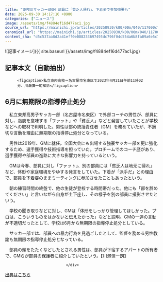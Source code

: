 ```yaml
---
title: "東邦高サッカー部GM 部員に「貧乏人帰れ」、下着姿で参加強要も"
date: 2025-09-30 14:17:16 +0900
categories: ["ニュース"]
image: /assets/img/f4884ef16d477ac1.jpg
source_url: "https://mainichi.jp/articles/20250930/k00/00m/040/117000c"
canonical_url: "https://mainichi.jp/articles/20250930/k00/00m/040/117000c/"
content_sha: "d5c537aa8d2a41eff0e088233697495dc796f04c554a6b8fa09a6e5c7939ebdb"
---
```


![記事イメージ]({{ site.baseurl }}/assets/img/f4884ef16d477ac1.jpg)

## 記事本文（自動抽出）
<div><section class="articledetail-body" id="articledetail-body">




<div class="articledetail-image-left">
  <figure>
    
    <figcaption>私立東邦高校＝名古屋市名東区で2023年4月21日午前11時02分、川瀬慎一朗撮影</figcaption>
    
  </figure>
</div>

<h2>6月に無期限の指導停止処分</h2>

<p>　私立東邦高男子サッカー部（名古屋市名東区）で外部コーチの男性が、部員に対し、脂肪を意味する「ファット」や「貧乏人」などと発言していたことが学校などへの取材で判明した。男性は部の統括責任者（GM）を務めていたが、不適切な言動を理由に無期限の指導停止処分となっている。</p>

<p>　男性は2019年、GMに就任。全国大会にも出場する強豪サッカー部を更に強化するため、選手獲得や技術指導を担っていた。プロチームでのコーチ歴があり、選手獲得や部員の進路に大きな影響力を持っているという。</p>

	


<p>　GMは今春、部員に対し「ファット」、別の部員には「貧乏人は地元に帰れ」など、体形や家庭環境をやゆする発言をしていた。下着が「派手だ」との理由で、部員を下着姿のままミーティングに参加させたこともあったという。</p>

<p>　朝の練習時間の終盤で、他の生徒が登校する時間帯だった。他にも「部を辞めてください」と言いながら自身が土下座し、その様子を別の部員に撮影させたという。</p>

	


<p>　学校の聞き取りなどに対し、GMは「体形をしっかり管理してほしかった。プロは、こういうものをはかないと伝えたかった」などと説明。GMの一連の言動が不適切だったとして、学校は6月から無期限の指導停止処分としている。</p>

<p>　サッカー部では、部員への暴力行為を見過ごしたとして、監督を務める男性教諭も無期限の指導停止処分となっている。</p>

	


<p>　部員の頭をたたくなどしたとされる男性は、部員が下宿するアパートの所有者で、GMらが部員の保護者に紹介していたという。【川瀬慎一朗】</p>


</section>






								</div>

[出典はこちら](https://mainichi.jp/articles/20250930/k00/00m/040/117000c)
